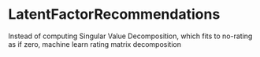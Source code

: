 # LatentFactorRecommendations
Instead of computing Singular Value Decomposition, which fits to no-rating as if zero, machine learn rating matrix decomposition
